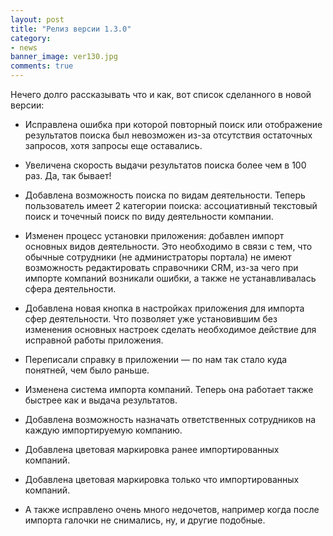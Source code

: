 ```yaml
---
layout: post
title: "Релиз версии 1.3.0"
category: 
- news
banner_image: ver130.jpg
comments: true
---
```


Нечего долго рассказывать что и как, вот список сделанного в новой версии:

- Исправлена ошибка при которой повторный поиск или отображение результатов поиска был невозможен из-за отсутствия остаточных запросов, хотя запросы еще оставались.

- Увеличена скорость выдачи результатов поиска более чем в 100 раз. Да, так бывает!

- Добавлена возможность поиска по видам деятельности. Теперь пользователь имеет 2 категории поиска: ассоциативный текстовый поиск и точечный поиск по виду деятельности компании.

- Изменен процесс установки приложения: добавлен импорт основных видов деятельности. Это необходимо в связи с тем, что обычные сотрудники (не администраторы портала) не имеют возможность редактировать справочники CRM, из-за чего при импорте компаний возникали ошибки, а также не устанавливалась сфера деятельности.

- Добавлена новая кнопка в настройках приложения для импорта сфер деятельности. Что позволяет уже установившим без изменения основных настроек сделать необходимое действие для исправной работы приложения.

- Переписали справку в приложении — по нам так стало куда понятней, чем было раньше.

- Изменена система импорта компаний. Теперь она работает также быстрее как и выдача результатов.

- Добавлена возможность назначать ответственных сотрудников на каждую импортируемую компанию.

- Добавлена цветовая маркировка ранее импортированных компаний.

- Добавлена цветовая маркировка только что импортированных компаний.

- А также исправлено очень много недочетов, например когда после импорта галочки не снимались, ну, и другие подобные.